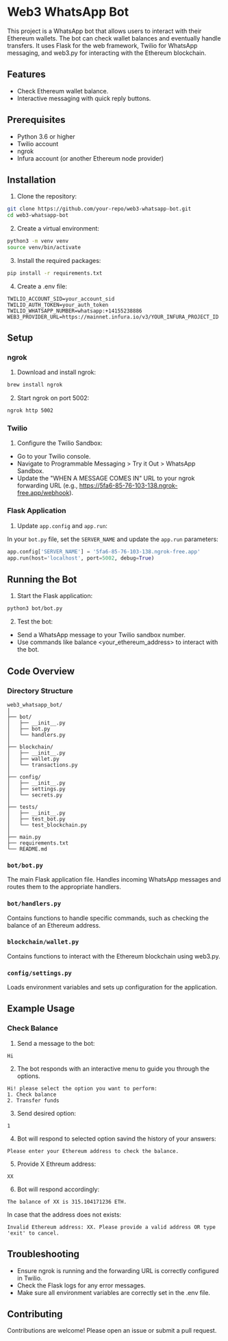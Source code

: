 # Web3 WhatsApp Bot
This project is a WhatsApp bot that allows users to interact with their Ethereum wallets. The bot can check wallet balances and eventually handle transfers. It uses Flask for the web framework, Twilio for WhatsApp messaging, and web3.py for interacting with the Ethereum blockchain.

## Features
- Check Ethereum wallet balance.
- Interactive messaging with quick reply buttons.

## Prerequisites
- Python 3.6 or higher
- Twilio account
- ngrok
- Infura account (or another Ethereum node provider)

## Installation
1. Clone the repository:

```bash
git clone https://github.com/your-repo/web3-whatsapp-bot.git
cd web3-whatsapp-bot
```

2. Create a virtual environment:

```bash
python3 -m venv venv
source venv/bin/activate
```

3. Install the required packages:

```bash
pip install -r requirements.txt
```

4. Create a .env file:

```env
TWILIO_ACCOUNT_SID=your_account_sid
TWILIO_AUTH_TOKEN=your_auth_token
TWILIO_WHATSAPP_NUMBER=whatsapp:+14155238886
WEB3_PROVIDER_URL=https://mainnet.infura.io/v3/YOUR_INFURA_PROJECT_ID
```

## Setup
### ngrok
1. Download and install ngrok:

```bash
brew install ngrok
```

2. Start ngrok on port 5002:

```bash
ngrok http 5002
```

### Twilio
1. Configure the Twilio Sandbox:
- Go to your Twilio console.
- Navigate to Programmable Messaging > Try it Out > WhatsApp Sandbox.
- Update the "WHEN A MESSAGE COMES IN" URL to your ngrok forwarding URL (e.g., https://5fa6-85-76-103-138.ngrok-free.app/webhook).

### Flask Application
1. Update `app.config` and `app.run`:

In your `bot.py` file, set the `SERVER_NAME` and update the `app.run` parameters:

```python
app.config['SERVER_NAME'] = '5fa6-85-76-103-138.ngrok-free.app'
app.run(host='localhost', port=5002, debug=True)
```

## Running the Bot
1. Start the Flask application:

```bash
python3 bot/bot.py
```

2. Test the bot:

- Send a WhatsApp message to your Twilio sandbox number.
- Use commands like balance <your_ethereum_address> to interact with the bot.

## Code Overview
### Directory Structure

```
web3_whatsapp_bot/
│
├── bot/
│   ├── __init__.py
│   ├── bot.py
│   └── handlers.py
│
├── blockchain/
│   ├── __init__.py
│   ├── wallet.py
│   └── transactions.py
│
├── config/
│   ├── __init__.py
│   ├── settings.py
│   └── secrets.py
│
├── tests/
│   ├── __init__.py
│   ├── test_bot.py
│   └── test_blockchain.py
│
├── main.py
├── requirements.txt
└── README.md
```

### `bot/bot.py`
The main Flask application file. Handles incoming WhatsApp messages and routes them to the appropriate handlers.

### `bot/handlers.py`
Contains functions to handle specific commands, such as checking the balance of an Ethereum address.

### `blockchain/wallet.py`
Contains functions to interact with the Ethereum blockchain using web3.py.

### `config/settings.py`
Loads environment variables and sets up configuration for the application.

## Example Usage
### Check Balance
1. Send a message to the bot:

```
Hi
```
2. The bot responds with an interactive menu to guide you through the options.

```
Hi! please select the option you want to perform:
1.⁠ ⁠Check balance
2.⁠ ⁠Transfer funds
```

3. Send desired option:

```
1
```

4. Bot will respond to selected option savind the history of your answers:

```
Please enter your Ethereum address to check the balance.
```

5. Provide X Ethreum address:

```
XX
```

6. Bot will respond accordingly:

```
The balance of XX is 315.104171236 ETH.
```

In case that the address does not exists:

```
Invalid Ethereum address: XX. Please provide a valid address OR type 'exit' to cancel.
```

## Troubleshooting
- Ensure ngrok is running and the forwarding URL is correctly configured in Twilio.
- Check the Flask logs for any error messages.
- Make sure all environment variables are correctly set in the .env file.

## Contributing
Contributions are welcome! Please open an issue or submit a pull request.
